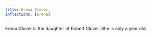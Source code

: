 ```yaml
---
title: Erena Glover.
inflections: [Erena]
---
```


Erena Glover is the daughter of Robett Glover. She is only a year old.


